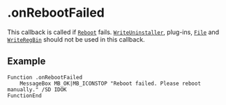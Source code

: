 # .onRebootFailed

This callback is called if [`Reboot`][1] fails. [`WriteUninstaller`][2], plug-ins, [`File`][3] and [`WriteRegBin`][4] should not be used in this callback.

## Example

    Function .onRebootFailed
        MessageBox MB_OK|MB_ICONSTOP "Reboot failed. Please reboot manually." /SD IDOK
    FunctionEnd

[1]: ../Reference/Commands/Reboot.md
[2]: ../Reference/Commands/WriteUninstaller.md
[3]: ../Reference/Commands/File.md
[4]: ../Reference/Commands/WriteRegBin.md
